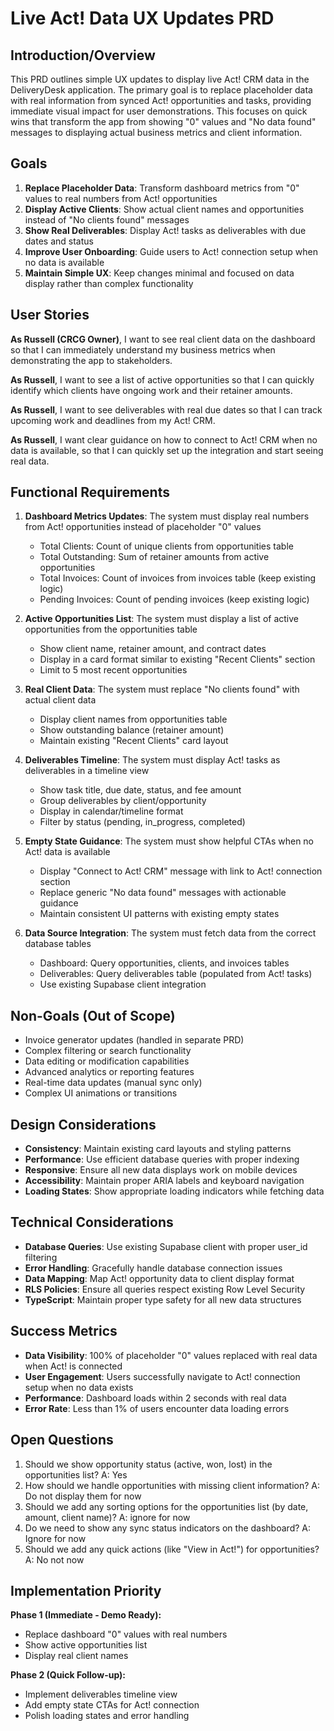 # Live Act! Data UX Updates PRD

## Introduction/Overview

This PRD outlines simple UX updates to display live Act! CRM data in the DeliveryDesk application. The primary goal is to replace placeholder data with real information from synced Act! opportunities and tasks, providing immediate visual impact for user demonstrations. This focuses on quick wins that transform the app from showing "0" values and "No data found" messages to displaying actual business metrics and client information.

## Goals

1. **Replace Placeholder Data**: Transform dashboard metrics from "0" values to real numbers from Act! opportunities
2. **Display Active Clients**: Show actual client names and opportunities instead of "No clients found" messages
3. **Show Real Deliverables**: Display Act! tasks as deliverables with due dates and status
4. **Improve User Onboarding**: Guide users to Act! connection setup when no data is available
5. **Maintain Simple UX**: Keep changes minimal and focused on data display rather than complex functionality

## User Stories

**As Russell (CRCG Owner)**, I want to see real client data on the dashboard so that I can immediately understand my business metrics when demonstrating the app to stakeholders.

**As Russell**, I want to see a list of active opportunities so that I can quickly identify which clients have ongoing work and their retainer amounts.

**As Russell**, I want to see deliverables with real due dates so that I can track upcoming work and deadlines from my Act! CRM.

**As Russell**, I want clear guidance on how to connect to Act! CRM when no data is available, so that I can quickly set up the integration and start seeing real data.

## Functional Requirements

1. **Dashboard Metrics Updates**: The system must display real numbers from Act! opportunities instead of placeholder "0" values
   - Total Clients: Count of unique clients from opportunities table
   - Total Outstanding: Sum of retainer amounts from active opportunities
   - Total Invoices: Count of invoices from invoices table (keep existing logic)
   - Pending Invoices: Count of pending invoices (keep existing logic)

2. **Active Opportunities List**: The system must display a list of active opportunities from the opportunities table
   - Show client name, retainer amount, and contract dates
   - Display in a card format similar to existing "Recent Clients" section
   - Limit to 5 most recent opportunities

3. **Real Client Data**: The system must replace "No clients found" with actual client data
   - Display client names from opportunities table
   - Show outstanding balance (retainer amount)
   - Maintain existing "Recent Clients" card layout

4. **Deliverables Timeline**: The system must display Act! tasks as deliverables in a timeline view
   - Show task title, due date, status, and fee amount
   - Group deliverables by client/opportunity
   - Display in calendar/timeline format
   - Filter by status (pending, in_progress, completed)

5. **Empty State Guidance**: The system must show helpful CTAs when no Act! data is available
   - Display "Connect to Act! CRM" message with link to Act! connection section
   - Replace generic "No data found" messages with actionable guidance
   - Maintain consistent UI patterns with existing empty states

6. **Data Source Integration**: The system must fetch data from the correct database tables
   - Dashboard: Query opportunities, clients, and invoices tables
   - Deliverables: Query deliverables table (populated from Act! tasks)
   - Use existing Supabase client integration

## Non-Goals (Out of Scope)

- Invoice generator updates (handled in separate PRD)
- Complex filtering or search functionality
- Data editing or modification capabilities
- Advanced analytics or reporting features
- Real-time data updates (manual sync only)
- Complex UI animations or transitions

## Design Considerations

- **Consistency**: Maintain existing card layouts and styling patterns
- **Performance**: Use efficient database queries with proper indexing
- **Responsive**: Ensure all new data displays work on mobile devices
- **Accessibility**: Maintain proper ARIA labels and keyboard navigation
- **Loading States**: Show appropriate loading indicators while fetching data

## Technical Considerations

- **Database Queries**: Use existing Supabase client with proper user_id filtering
- **Error Handling**: Gracefully handle database connection issues
- **Data Mapping**: Map Act! opportunity data to client display format
- **RLS Policies**: Ensure all queries respect existing Row Level Security
- **TypeScript**: Maintain proper type safety for all new data structures

## Success Metrics

- **Data Visibility**: 100% of placeholder "0" values replaced with real data when Act! is connected
- **User Engagement**: Users successfully navigate to Act! connection setup when no data exists
- **Performance**: Dashboard loads within 2 seconds with real data
- **Error Rate**: Less than 1% of users encounter data loading errors

## Open Questions

1. Should we show opportunity status (active, won, lost) in the opportunities list?
A: Yes
2. How should we handle opportunities with missing client information?
A: Do not display them for now
3. Should we add any sorting options for the opportunities list (by date, amount, client name)?
A: ignore for now
4. Do we need to show any sync status indicators on the dashboard?
A: Ignore for now
5. Should we add any quick actions (like "View in Act!") for opportunities?
A: No not now

## Implementation Priority

**Phase 1 (Immediate - Demo Ready):**
- Replace dashboard "0" values with real numbers
- Show active opportunities list
- Display real client names

**Phase 2 (Quick Follow-up):**
- Implement deliverables timeline view
- Add empty state CTAs for Act! connection
- Polish loading states and error handling 